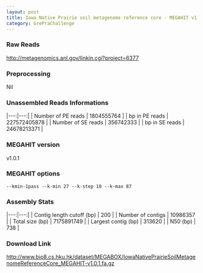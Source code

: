 ```yaml
---
layout: post
title: Iowa Native Prairie soil metagenome reference core - MEGAHIT v1.0.1
category: GrePraChallenge
---
```


### Raw Reads

http://metagenomics.anl.gov/linkin.cgi?project=6377

### Preprocessing

Nil

### Unassembled Reads Informations

|---:|---:|
| Number of PE reads | 1804555764 |
| bp in PE reads | 227572405878 |
| Number of SE reads | 356742333 |
| bp in SE reads | 24678213371 |

### MEGAHIT version

v1.0.1

### MEGAHIT options

`--kmin-1pass --k-min 27 --k-step 10 --k-max 87`

### Assembly Stats

|---:|---:|
| Contig length cutoff (bp) | 200 |
| Number of contigs | 10986357 |
| Total size (bp) | 7175891749 |
| Largest contig (bp) | 313620 |
| N50 (bp) | 738 |

### Download Link

http://www.bio8.cs.hku.hk/dataset/MEGABOX/IowaNativePrairieSoilMetagenomeReferenceCore_MEGAHIT-v1.0.1.fa.gz